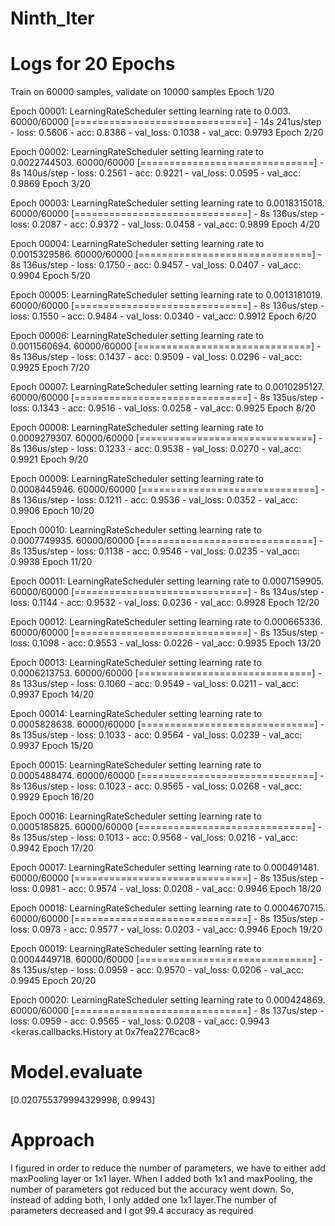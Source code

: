 # Ninth_Iter

# Logs for 20 Epochs
Train on 60000 samples, validate on 10000 samples
Epoch 1/20

Epoch 00001: LearningRateScheduler setting learning rate to 0.003.
60000/60000 [==============================] - 14s 241us/step - loss: 0.5606 - acc: 0.8386 - val_loss: 0.1038 - val_acc: 0.9793
Epoch 2/20

Epoch 00002: LearningRateScheduler setting learning rate to 0.0022744503.
60000/60000 [==============================] - 8s 140us/step - loss: 0.2561 - acc: 0.9221 - val_loss: 0.0595 - val_acc: 0.9869
Epoch 3/20

Epoch 00003: LearningRateScheduler setting learning rate to 0.0018315018.
60000/60000 [==============================] - 8s 136us/step - loss: 0.2087 - acc: 0.9372 - val_loss: 0.0458 - val_acc: 0.9899
Epoch 4/20

Epoch 00004: LearningRateScheduler setting learning rate to 0.0015329586.
60000/60000 [==============================] - 8s 136us/step - loss: 0.1750 - acc: 0.9457 - val_loss: 0.0407 - val_acc: 0.9904
Epoch 5/20

Epoch 00005: LearningRateScheduler setting learning rate to 0.0013181019.
60000/60000 [==============================] - 8s 136us/step - loss: 0.1550 - acc: 0.9484 - val_loss: 0.0340 - val_acc: 0.9912
Epoch 6/20

Epoch 00006: LearningRateScheduler setting learning rate to 0.0011560694.
60000/60000 [==============================] - 8s 136us/step - loss: 0.1437 - acc: 0.9509 - val_loss: 0.0296 - val_acc: 0.9925
Epoch 7/20

Epoch 00007: LearningRateScheduler setting learning rate to 0.0010295127.
60000/60000 [==============================] - 8s 135us/step - loss: 0.1343 - acc: 0.9516 - val_loss: 0.0258 - val_acc: 0.9925
Epoch 8/20

Epoch 00008: LearningRateScheduler setting learning rate to 0.0009279307.
60000/60000 [==============================] - 8s 136us/step - loss: 0.1233 - acc: 0.9538 - val_loss: 0.0270 - val_acc: 0.9921
Epoch 9/20

Epoch 00009: LearningRateScheduler setting learning rate to 0.0008445946.
60000/60000 [==============================] - 8s 136us/step - loss: 0.1211 - acc: 0.9536 - val_loss: 0.0352 - val_acc: 0.9906
Epoch 10/20

Epoch 00010: LearningRateScheduler setting learning rate to 0.0007749935.
60000/60000 [==============================] - 8s 135us/step - loss: 0.1138 - acc: 0.9546 - val_loss: 0.0235 - val_acc: 0.9938
Epoch 11/20

Epoch 00011: LearningRateScheduler setting learning rate to 0.0007159905.
60000/60000 [==============================] - 8s 134us/step - loss: 0.1144 - acc: 0.9532 - val_loss: 0.0236 - val_acc: 0.9928
Epoch 12/20

Epoch 00012: LearningRateScheduler setting learning rate to 0.000665336.
60000/60000 [==============================] - 8s 135us/step - loss: 0.1098 - acc: 0.9553 - val_loss: 0.0226 - val_acc: 0.9935
Epoch 13/20

Epoch 00013: LearningRateScheduler setting learning rate to 0.0006213753.
60000/60000 [==============================] - 8s 133us/step - loss: 0.1060 - acc: 0.9549 - val_loss: 0.0211 - val_acc: 0.9937
Epoch 14/20

Epoch 00014: LearningRateScheduler setting learning rate to 0.0005828638.
60000/60000 [==============================] - 8s 135us/step - loss: 0.1033 - acc: 0.9564 - val_loss: 0.0239 - val_acc: 0.9937
Epoch 15/20

Epoch 00015: LearningRateScheduler setting learning rate to 0.0005488474.
60000/60000 [==============================] - 8s 136us/step - loss: 0.1023 - acc: 0.9565 - val_loss: 0.0268 - val_acc: 0.9929
Epoch 16/20

Epoch 00016: LearningRateScheduler setting learning rate to 0.0005185825.
60000/60000 [==============================] - 8s 135us/step - loss: 0.1013 - acc: 0.9568 - val_loss: 0.0216 - val_acc: 0.9942
Epoch 17/20

Epoch 00017: LearningRateScheduler setting learning rate to 0.000491481.
60000/60000 [==============================] - 8s 135us/step - loss: 0.0981 - acc: 0.9574 - val_loss: 0.0208 - val_acc: 0.9946
Epoch 18/20

Epoch 00018: LearningRateScheduler setting learning rate to 0.0004670715.
60000/60000 [==============================] - 8s 135us/step - loss: 0.0973 - acc: 0.9577 - val_loss: 0.0203 - val_acc: 0.9946
Epoch 19/20

Epoch 00019: LearningRateScheduler setting learning rate to 0.0004449718.
60000/60000 [==============================] - 8s 135us/step - loss: 0.0959 - acc: 0.9570 - val_loss: 0.0206 - val_acc: 0.9945
Epoch 20/20

Epoch 00020: LearningRateScheduler setting learning rate to 0.000424869.
60000/60000 [==============================] - 8s 137us/step - loss: 0.0959 - acc: 0.9565 - val_loss: 0.0208 - val_acc: 0.9943
<keras.callbacks.History at 0x7fea2276cac8>

# Model.evaluate
[0.020755379994329998, 0.9943]

# Approach
I figured in order to reduce the number of parameters, we have to either add maxPooling layer or 1x1 layer. When I added both 1x1 and maxPooling, the number of parameters got reduced but the accuracy went down. So, instead of adding both, I only added one 1x1 layer.The number of parameters decreased and I got 99.4 accuracy as required
